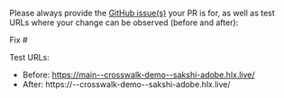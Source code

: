 Please always provide the [GitHub issue(s)](../issues) your PR is for, as well as test URLs where your change can be observed (before and after):

Fix #<gh-issue-id>

Test URLs:
- Before: https://main--crosswalk-demo--sakshi-adobe.hlx.live/
- After: https://<branch>--crosswalk-demo--sakshi-adobe.hlx.live/
